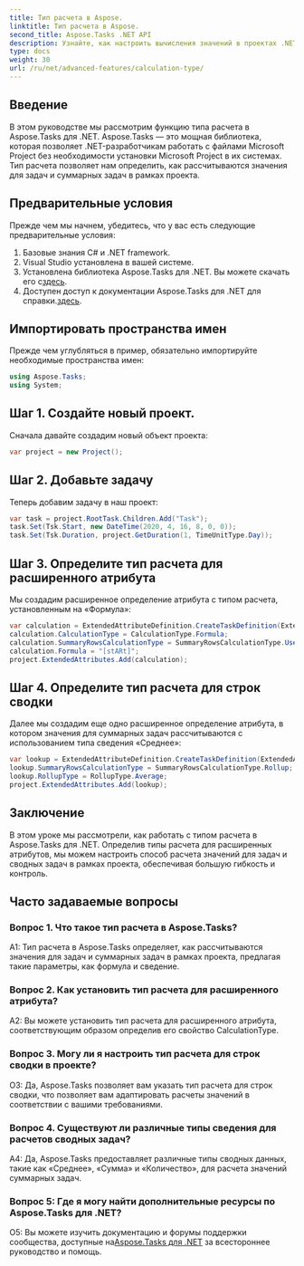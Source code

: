 ```yaml
---
title: Тип расчета в Aspose.
linktitle: Тип расчета в Aspose.
second_title: Aspose.Tasks .NET API
description: Узнайте, как настроить вычисления значений в проектах .NET с помощью типа расчета в библиотеке Aspose.Tasks.
type: docs
weight: 30
url: /ru/net/advanced-features/calculation-type/
---
```

## Введение

В этом руководстве мы рассмотрим функцию типа расчета в Aspose.Tasks для .NET. Aspose.Tasks — это мощная библиотека, которая позволяет .NET-разработчикам работать с файлами Microsoft Project без необходимости установки Microsoft Project в их системах. Тип расчета позволяет нам определить, как рассчитываются значения для задач и суммарных задач в рамках проекта.

## Предварительные условия

Прежде чем мы начнем, убедитесь, что у вас есть следующие предварительные условия:

1. Базовые знания C# и .NET framework.
2. Visual Studio установлена в вашей системе.
3.  Установлена библиотека Aspose.Tasks для .NET. Вы можете скачать его с[здесь](https://releases.aspose.com/tasks/net/).
4.  Доступен доступ к документации Aspose.Tasks для .NET для справки.[здесь](https://reference.aspose.com/tasks/net/).

## Импортировать пространства имен

Прежде чем углубляться в пример, обязательно импортируйте необходимые пространства имен:

```csharp
using Aspose.Tasks;
using System;


```

## Шаг 1. Создайте новый проект.

Сначала давайте создадим новый объект проекта:

```csharp
var project = new Project();
```

## Шаг 2. Добавьте задачу

Теперь добавим задачу в наш проект:

```csharp
var task = project.RootTask.Children.Add("Task");
task.Set(Tsk.Start, new DateTime(2020, 4, 16, 8, 0, 0));
task.Set(Tsk.Duration, project.GetDuration(1, TimeUnitType.Day));
```

## Шаг 3. Определите тип расчета для расширенного атрибута

Мы создадим расширенное определение атрибута с типом расчета, установленным на «Формула»:

```csharp
var calculation = ExtendedAttributeDefinition.CreateTaskDefinition(ExtendedAttributeTask.Date5, null);
calculation.CalculationType = CalculationType.Formula;
calculation.SummaryRowsCalculationType = SummaryRowsCalculationType.UseFormula;
calculation.Formula = "[stARt]";
project.ExtendedAttributes.Add(calculation);
```

## Шаг 4. Определите тип расчета для строк сводки

Далее мы создадим еще одно расширенное определение атрибута, в котором значения для суммарных задач рассчитываются с использованием типа сведения «Среднее»:

```csharp
var lookup = ExtendedAttributeDefinition.CreateTaskDefinition(ExtendedAttributeTask.Cost1, null);
lookup.SummaryRowsCalculationType = SummaryRowsCalculationType.Rollup;
lookup.RollupType = RollupType.Average;
project.ExtendedAttributes.Add(lookup);
```

## Заключение

В этом уроке мы рассмотрели, как работать с типом расчета в Aspose.Tasks для .NET. Определив типы расчета для расширенных атрибутов, мы можем настроить способ расчета значений для задач и сводных задач в рамках проекта, обеспечивая большую гибкость и контроль.

## Часто задаваемые вопросы

### Вопрос 1. Что такое тип расчета в Aspose.Tasks?

A1: Тип расчета в Aspose.Tasks определяет, как рассчитываются значения для задач и суммарных задач в рамках проекта, предлагая такие параметры, как формула и сведение.

### Вопрос 2. Как установить тип расчета для расширенного атрибута?

A2: Вы можете установить тип расчета для расширенного атрибута, соответствующим образом определив его свойство CalculationType.

### Вопрос 3. Могу ли я настроить тип расчета для строк сводки в проекте?

О3: Да, Aspose.Tasks позволяет вам указать тип расчета для строк сводки, что позволяет вам адаптировать расчеты значений в соответствии с вашими требованиями.

### Вопрос 4. Существуют ли различные типы сведения для расчетов сводных задач?

A4: Да, Aspose.Tasks предоставляет различные типы сводных данных, такие как «Среднее», «Сумма» и «Количество», для расчета значений суммарных задач.

### Вопрос 5: Где я могу найти дополнительные ресурсы по Aspose.Tasks для .NET?

 О5: Вы можете изучить документацию и форумы поддержки сообщества, доступные на[Aspose.Tasks для .NET](https://reference.aspose.com/tasks/net/) за всестороннее руководство и помощь.